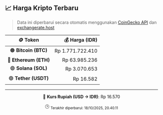 

<!-- HARGA_KRIPTO -->
## 📈 Harga Kripto Terbaru

> Data ini diperbarui secara otomatis menggunakan [CoinGecko API](https://www.coingecko.com/) dan [exchangerate.host](https://exchangerate.host/)

<div align="center">

| 🪙 Token | 💰 Harga (IDR) |
|:------:|---------------:|
| 🟠 **Bitcoin (BTC)**   | Rp 1.771.722.410 |
| 🔵 **Ethereum (ETH)**  | Rp 63.985.236 |
| 🟣 **Solana (SOL)**    | Rp 3.070.653 |
| 🟢 **Tether (USDT)**   | Rp 16.582 |

---

💱 **Kurs Rupiah (USD → IDR)**: Rp 16.570

🕒 <sub>Terakhir diperbarui: 18/10/2025, 20.40.11</sub>

</div>
<!-- /HARGA_KRIPTO -->